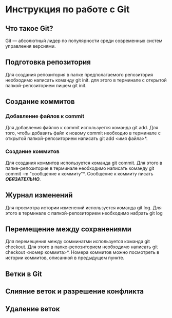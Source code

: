 # Инструкция по работе с Git

## Что такое Git?
Git — абсолютный лидер по популярности среди современных систем управления версиями.

## Подготовка репозитория
Для создания репозитория в папке предполагаемого репозитория необходимо написать команду git init. для этого в терминале с открытой папкой-репозиторием пишем git init.

## Создание коммитов

### Добавление файлов к commit
Для добавления файлов к commit используется команда git add. Для того, чтобы добавить файл к новому commit необходио в терминале с открытой папкой-репозиторием написать git add <имя файла>*.

### Создание коммитов
Для создания коммитов используется команда git commit. Для этого в папке-репозиторие в терминале необходимо написать команду git commit -m "сообщение к коммиту"*. Сообщение к коммиту писать ***ОБЯЗАТЕЛЬНО***.


## Журнал изменений
Для просмотра истории изменений используется команда git log. Для этого в терминале с папкой-репозиторием необходимо набрать git log


## Перемещение между сохранениями
Для перемещения между сомминатми используется команда git checkout. Для этого в папке-репозиторием необходимо написать git checkout <номер коммита>*. Номера коммитов можно посмотреть в истории коммитов, описанной в предыдущем пункте.

## Ветки в Git

## Слияние веток и разрешение конфликта

## Удаление веток